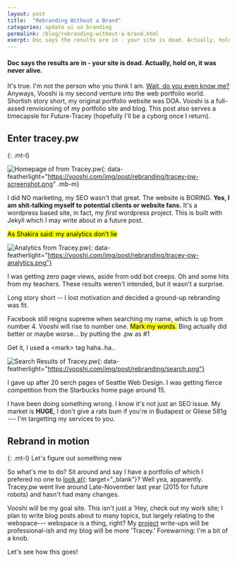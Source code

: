 ```yaml
---
layout: post
title:  "Rebranding Without a Brand"
categories: update ui ux branding
permalink: /blog/rebranding-without-a-brand.html
exerpt: Doc says the results are in - your site is dead. Actually, hold on, it was never alive. Vooshi is my second venture into the web 'hey-look-at-me' world.
---
```


#### Doc says the results are in  - your site is dead. Actually, hold on, it was never alive.

It's true. I'm not the person who you think I am. [Wait, do you even know me?]({{site.url}}/about/) Anyways, Vooshi is my second venture into the web portfolio world. Shortish story short, my original portfolio website was DOA. Vooshi is a full-assed renvisioning of my portfolio site and blog. This post also serves a timecapsle for Future-Tracey (hopefully I'll be a cyborg once I return). 


## Enter tracey.pw 
{: .mt-l}

![Homepage of from Tracey.pw]({{site.url}}/img/post/rebranding/tracey-pw-screenshot.png){: data-featherlight="https://vooshi.com/img/post/rebranding/tracey-pw-screenshot.png" .mb-m}

I did NO marketing, my SEO wasn't that great. The website is BORING. **Yes, I am shit-talking myself to potential clients or website fans.** It's a wordpress based site, in fact, my *first* wordpress project. <span class="xsm">This is built with Jekyll which I may write about in a future post.</span>

<mark>As Shakira said: my analytics don't lie</mark>

![Analytics from Tracey.pw]({{site.url}}/img/post/rebranding/tracey-pw-analytics.png){: data-featherlight="https://vooshi.com/img/post/rebranding/tracey-pw-analytics.png"}

I was getting zero page views, aside from odd bot creeps. Oh and some hits from my teachers. These results weren't intended, but it wasn't a surprise.


Long story short -- I lost motivation and decided a ground-up rebranding was fit. 

Facebook still reigns supreme when searching my name, which is up from number 4. Vooshi will rise to number one. <mark>Mark my words.</mark> Bing actually did better or maybe worse... by putting the .pw as #1

<span class="xsm">Get it, I used a \<mark> tag haha..ha..</span>

![Search Results of Tracey.pw]({{site.url}}/img/post/rebranding/search.png){: data-featherlight="https://vooshi.com/img/post/rebranding/search.png"}

I gave up after 20 serch pages of Seattle Web Design. I was getting fierce competition from the Starbucks home page around 15. 

I have been doing something wrong. I know it's not just an SEO issue. My market is **HUGE**, I don't give a rats bum if you're in Budapest or Gliese 581g --- I'm targetting my services to you. 


## Rebrand in motion
{: .mt-l}
<span class="sm">Let's figure out something new</span>

So what's me to do? Sit around and say I have a portfolio of which I prefered no one to [look at](http://tracey.pw){: target="_blank"}? Well yea, apparently. Tracey.pw went live around Late-November last year (2015 for future robots) and hasn't had many changes. 

Vooshi will be my goal site. This isn't just a 'Hey, check out my work site; I plan to write blog posts about to many topics, but largely relating to the webspace--- webspace is a thing, right? My [project]({{site.url}}/projects/) write-ups will be professional-ish and my blog will be more 'Tracey.' Forewarning: I'm a bit of a knob.


Let's see how this goes!